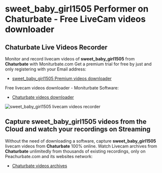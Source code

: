 # sweet_baby_girl1505 Performer on Chaturbate - Free LiveCam videos downloader

## Chaturbate Live Videos Recorder

Monitor and record livecam videos of **sweet_baby_girl1505** from **Chaturbate** with Moniturbate.com
Get a premium trial for free by just and only registering with your Email address:
* [sweet_baby_girl1505 Premium videos downloader](https://moniturbate.com/request-demo-licence-key.html)

Free livecam videos downloader - Moniturbate Software:
* [Chaturbate videos downloader](https://moniturbate.com/moniturbate-download-software.html)

![sweet_baby_girl1505 livecam videos recorder](https://peachurnet.com/templates/moniturbate-software.png)


## Capture sweet_baby_girl1505 videos from the Cloud and watch your recordings on Streaming

Without the need of downloading a software, capture **sweet_baby_girl1505** livecam videos from **Chaturbate** 100% online.
Watch Livecam archives from **Chaturbate** unlimitedly from thousands of existing recordings, only on Peachurbate.com and its websites network:
* [Chaturbate videos archives](https://peachurnet.com/)